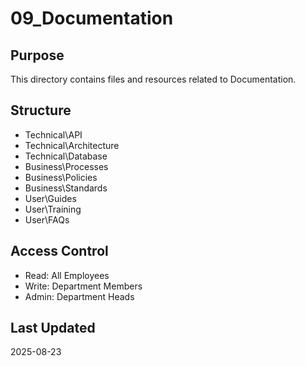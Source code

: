 ﻿# 09_Documentation

## Purpose
This directory contains files and resources related to Documentation.

## Structure
- Technical\API
- Technical\Architecture
- Technical\Database
- Business\Processes
- Business\Policies
- Business\Standards
- User\Guides
- User\Training
- User\FAQs

## Access Control
- Read: All Employees
- Write: Department Members
- Admin: Department Heads

## Last Updated
2025-08-23
